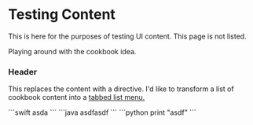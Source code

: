 # Testing Content 

This is here for the purposes of testing UI content. This page is not listed. 

Playing around with the cookbook idea. 

### Header

This replaces the content with a directive. I'd like to transform a list of cookbook content into a [tabbed list menu.](https://codyhouse.co/gem/responsive-tabbed-navigation/)

<div polyglot-tab>
```swift
asda
```
```java
asdfasdf
```
```python
print "asdf"
```
</div>
